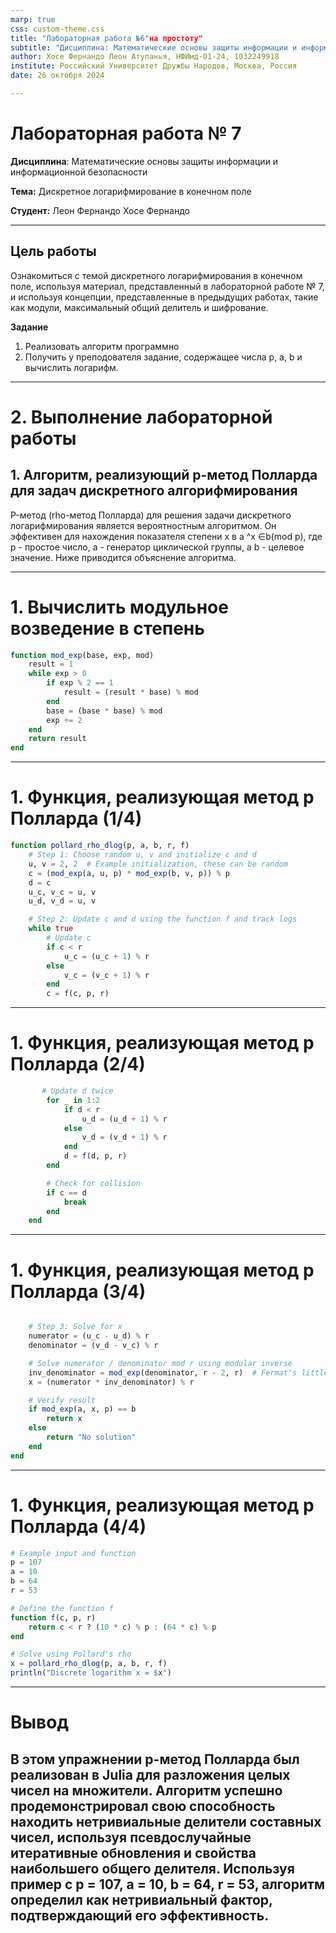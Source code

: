```yaml
---
marp: true
css: custom-theme.css
title: "Лабораторная работа №6"на простоту"
subtitle: "Дисциплина: Математические основы защиты информации и информационной безопасности"
author: Хосе Фернандо Леон Атупанья, НФИмд-01-24, 1032249918
institute: Российский Университет Дружбы Народов, Москва, Россия
date: 26 октобря 2024

---
```


# **Лабораторная работа № 7**

**Дисциплина**: Математические основы защиты информации и информационной безопасности

**Тема:** Дискретное логарифмирование в конечном поле

**Студент:** Леон Фернандо Хосе Фернандо 

--- 

## **Цель работы**

 Ознакомиться с темой дискретного логарифмирования в конечном поле, используя материал, представленный в лабораторной работе № 7, и используя концепции, представленные в предыдущих работах, такие как модули, максимальный общий делитель и шифрование.

**Задание**

1. Реализовать алгоритм программно
2. Получить у преподователя задание, содержащее числа p, a, b и вычислить логарифм.

---

# **2. Выполнение лабораторной работы**


## 1. Алгоритм, реализующий p-метод Полларда для задач дискретного алгорифмирования 
P-метод (rho-метод Полларда) для решения задачи дискретного логарифмирования является вероятностным алгоритмом. Он эффективен для нахождения показателя степени x в a ^x ∈b(mod p), где p - простое число, a - генератор циклической группы, а b - целевое значение. Ниже приводится объяснение алгоритма.

---

# 1. Вычислить модульное возведение в степень

```julia
function mod_exp(base, exp, mod)
    result = 1
    while exp > 0
        if exp % 2 == 1
            result = (result * base) % mod
        end
        base = (base * base) % mod
        exp ÷= 2
    end
    return result
end
```


---

# 1. Функция, реализующая метод p Полларда (1/4)
```julia
function pollard_rho_dlog(p, a, b, r, f)
    # Step 1: Choose random u, v and initialize c and d
    u, v = 2, 2  # Example initialization, these can be random
    c = (mod_exp(a, u, p) * mod_exp(b, v, p)) % p
    d = c
    u_c, v_c = u, v
    u_d, v_d = u, v

    # Step 2: Update c and d using the function f and track logs
    while true
        # Update c
        if c < r
            u_c = (u_c + 1) % r
        else
            v_c = (v_c + 1) % r
        end
        c = f(c, p, r)
```
---

# 1. Функция, реализующая метод p Полларда (2/4)

```Julia
       # Update d twice
        for _ in 1:2
            if d < r
                u_d = (u_d + 1) % r
            else
                v_d = (v_d + 1) % r
            end
            d = f(d, p, r)
        end

        # Check for collision
        if c == d
            break
        end
    end
```

---
# 1. Функция, реализующая метод p Полларда (3/4)

```Julia

    # Step 3: Solve for x
    numerator = (u_c - u_d) % r
    denominator = (v_d - v_c) % r

    # Solve numerator / denominator mod r using modular inverse
    inv_denominator = mod_exp(denominator, r - 2, r)  # Fermat's little theorem
    x = (numerator * inv_denominator) % r

    # Verify result
    if mod_exp(a, x, p) == b
        return x
    else
        return "No solution"
    end
end
```

---

# 1. Функция, реализующая метод p Полларда (4/4)
```Julia
# Example input and function
p = 107
a = 10
b = 64
r = 53

# Define the function f
function f(c, p, r)
    return c < r ? (10 * c) % p : (64 * c) % p
end

# Solve using Pollard's rho
x = pollard_rho_dlog(p, a, b, r, f)
println("Discrete logarithm x = $x")
```
---

# **Вывод**
В этом упражнении p-метод Полларда был реализован в Julia для разложения целых чисел на множители. Алгоритм успешно продемонстрировал свою способность находить нетривиальные делители составных чисел, используя псевдослучайные итеративные обновления и свойства наибольшего общего делителя. Используя пример с p = 107, a = 10, b = 64, r = 53, алгоритм определил как нетривиальный фактор, подтверждающий его эффективность.
---
